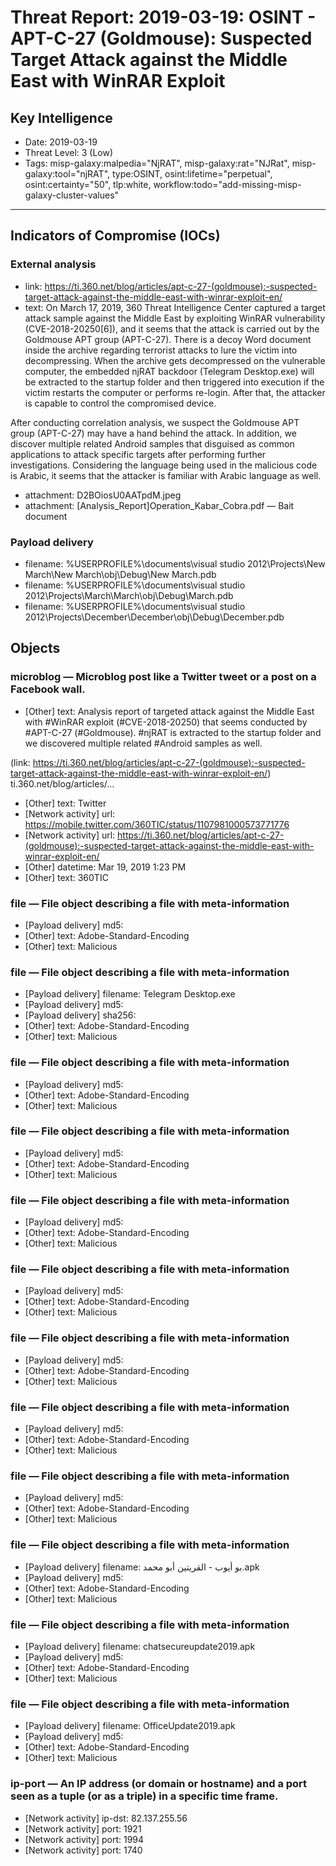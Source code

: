 # Threat Report: 2019-03-19: OSINT -  APT-C-27 (Goldmouse): Suspected Target Attack against the Middle East with WinRAR Exploit


## Key Intelligence
* Date: 2019-03-19
* Threat Level: 3 (Low)
* Tags: misp-galaxy:malpedia="NjRAT", misp-galaxy:rat="NJRat", misp-galaxy:tool="njRAT", type:OSINT, osint:lifetime="perpetual", osint:certainty="50", tlp:white, workflow:todo="add-missing-misp-galaxy-cluster-values"

---

## Indicators of Compromise (IOCs)
### External analysis
* link: https://ti.360.net/blog/articles/apt-c-27-(goldmouse):-suspected-target-attack-against-the-middle-east-with-winrar-exploit-en/
* text: On March 17, 2019, 360 Threat Intelligence Center captured a target attack sample against the Middle East by exploiting WinRAR vulnerability (CVE-2018-20250[6]), and it seems that the attack is carried out by the Goldmouse APT group (APT-C-27). There is a decoy Word document inside the archive regarding terrorist attacks to lure the victim into decompressing. When the archive gets decompressed on the vulnerable computer, the embedded njRAT backdoor (Telegram Desktop.exe) will be extracted to the startup folder and then triggered into execution if the victim restarts the computer or performs re-login. After that, the attacker is capable to control the compromised device.

After conducting correlation analysis, we suspect the Goldmouse APT group (APT-C-27) may have a hand behind the attack. In addition, we discover multiple related Android samples that disguised as common applications to attack specific targets after performing further investigations. Considering the language being used in the malicious code is Arabic, it seems that the attacker is familiar with Arabic language as well.
* attachment: D2BOiosU0AATpdM.jpeg
* attachment: [Analysis_Report]Operation_Kabar_Cobra.pdf — Bait document

### Payload delivery
* filename: %USERPROFILE%\documents\visual studio 2012\Projects\New March\New March\obj\Debug\New March.pdb
* filename: %USERPROFILE%\documents\visual studio 2012\Projects\March\March\obj\Debug\March.pdb
* filename: %USERPROFILE%\documents\visual studio 2012\Projects\December\December\obj\Debug\December.pdb

## Objects
### microblog — Microblog post like a Twitter tweet or a post on a Facebook wall.
* [Other] text: Analysis report of targeted attack against the Middle East with #WinRAR exploit (#CVE-2018-20250) that seems conducted by #APT-C-27 (#Goldmouse). #njRAT is extracted to the startup folder and we discovered multiple related #Android samples as well.

(link: https://ti.360.net/blog/articles/apt-c-27-(goldmouse):-suspected-target-attack-against-the-middle-east-with-winrar-exploit-en/) ti.360.net/blog/articles/…
* [Other] text: Twitter
* [Network activity] url: https://mobile.twitter.com/360TIC/status/1107981000573771776
* [Network activity] url: https://ti.360.net/blog/articles/apt-c-27-(goldmouse):-suspected-target-attack-against-the-middle-east-with-winrar-exploit-en/
* [Other] datetime: Mar 19, 2019 1:23 PM
* [Other] text: 360TIC

### file — File object describing a file with meta-information
* [Payload delivery] md5: <md5>
* [Other] text: Adobe-Standard-Encoding
* [Other] text: Malicious

### file — File object describing a file with meta-information
* [Payload delivery] filename: Telegram Desktop.exe
* [Payload delivery] md5: <md5>
* [Payload delivery] sha256: <sha256>
* [Other] text: Adobe-Standard-Encoding
* [Other] text: Malicious

### file — File object describing a file with meta-information
* [Payload delivery] md5: <md5>
* [Other] text: Adobe-Standard-Encoding
* [Other] text: Malicious

### file — File object describing a file with meta-information
* [Payload delivery] md5: <md5>
* [Other] text: Adobe-Standard-Encoding
* [Other] text: Malicious

### file — File object describing a file with meta-information
* [Payload delivery] md5: <md5>
* [Other] text: Adobe-Standard-Encoding
* [Other] text: Malicious

### file — File object describing a file with meta-information
* [Payload delivery] md5: <md5>
* [Other] text: Adobe-Standard-Encoding
* [Other] text: Malicious

### file — File object describing a file with meta-information
* [Payload delivery] md5: <md5>
* [Other] text: Adobe-Standard-Encoding
* [Other] text: Malicious

### file — File object describing a file with meta-information
* [Payload delivery] md5: <md5>
* [Other] text: Adobe-Standard-Encoding
* [Other] text: Malicious

### file — File object describing a file with meta-information
* [Payload delivery] md5: <md5>
* [Other] text: Adobe-Standard-Encoding
* [Other] text: Malicious

### file — File object describing a file with meta-information
* [Payload delivery] filename: بو أيوب - القريتين أبو محمد.apk
* [Payload delivery] md5: <md5>
* [Other] text: Adobe-Standard-Encoding
* [Other] text: Malicious

### file — File object describing a file with meta-information
* [Payload delivery] filename: chatsecureupdate2019.apk
* [Payload delivery] md5: <md5>
* [Other] text: Adobe-Standard-Encoding
* [Other] text: Malicious

### file — File object describing a file with meta-information
* [Payload delivery] filename: OfficeUpdate2019.apk
* [Payload delivery] md5: <md5>
* [Other] text: Adobe-Standard-Encoding
* [Other] text: Malicious

### ip-port — An IP address (or domain or hostname) and a port seen as a tuple (or as a triple) in a specific time frame.
* [Network activity] ip-dst: 82.137.255.56
* [Network activity] port: 1921
* [Network activity] port: 1994
* [Network activity] port: 1740

